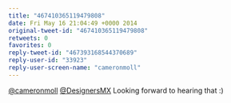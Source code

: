 ```yaml
---
title: "467410365119479808"
date: Fri May 16 21:04:49 +0000 2014
original-tweet-id: "467410365119479808"
retweets: 0
favorites: 0
reply-tweet-id: "467393168544370689"
reply-user-id: "33923"
reply-user-screen-name: "cameronmoll"
---
```

<a href="https://twitter.com/cameronmoll">@cameronmoll</a> <a href="https://twitter.com/DesignersMX">@DesignersMX</a> Looking forward to hearing that :)
